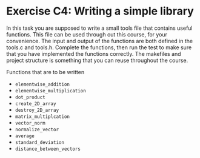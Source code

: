# Exercise C4: Writing a simple library

In this task you are supposed to write a small tools file that contains
useful functions. This file can be used through out this course, for
your convenience. The input and output of the functions are both defined
in the tools.c and tools.h. Complete the functions, then run the test to
make sure that you have implemented the functions correctly. The
makefiles and project structure is something that you can reuse
throughout the course.

Functions that are to be written

* `elementwise_addition`
* `elementwise_multiplication`
* `dot_product`
* `create_2D_array`
* `destroy_2D_array`
* `matrix_multiplcation`
* `vector_norm`
* `normalize_vector`
* `average`
* `standard_deviation`
* `distance_between_vectors`
